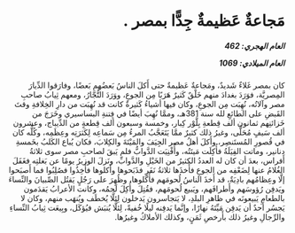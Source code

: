 <h1 dir="rtl">مَجاعةٌ عَظيمةٌ جِدًّا بمصر .</h1>

<h5 dir="rtl">العام الهجري:  462

العام الميلادي: 1069

</h5>

<p dir="rtl">كان بمصر غَلاءٌ شَديدٌ، ومَجاعةٌ عَظيمةٌ حتى أَكلَ الناسُ بَعضُهم بَعضًا، وفارَقوا الدِّيارَ المِصريَّة، فوَرَدَ بغدادَ منهم خَلْقٌ كَثيرٌ هَرَبًا مِن الجوعِ، ووَرَدَ التُّجَّارُ، ومعهم ثِيابُ صاحبِ مصر وآلاتُه، نُهِبَت مِن الجوعِ، وكان فيها أشياءُ كَثيرةٌ كانت قد نُهِبَت من دارِ الخِلافةِ وقتَ القَبضِ على الطائعِ لله سنة 381هـ، وممَّا نُهِبَ أيضًا في فِتنةِ البساسيري وخَرَجَ من خَزائنِهم ثمانون ألف قِطعةِ بِلَّوْر كِبار، وخمسة وسبعون ألف قِطعةٍ من الدِّيباج، وعشرون ألف سَيفٍ مُحَلًّى، وغيرُ ذلك كثيرٌ ممَّا يَتَعَجَّبُ المرءُ مِن سَماعِه لِكَثرَتِه وعِظَمِه، وكُلُّه كان في قُصورِ المُستَنصِر، وأَكلَ أهلُ مصر الجِيَفَ والمَيْتَةَ والكِلابَ، فكان يُباع الكَلبُ بخَمسةِ دنانير، وماتت الفِيَلَةُ فأُكِلَت مَيتَتُه، وأُفْنِيَت الدَّوابُّ فلم يَبقَ لصاحبِ مصر سوى ثلاثةُ أَفراس، بعدَ أن كان له العددُ الكثيرُ من الخَيْلِ والدَّوابِّ، ونَزلَ الوزيرُ يومًا عن بَغلتِه فغَفَلَ الغُلامُ عنها لِضَعْفِه من الجوعِ فأَخذَها ثلاثةُ نَفَرٍ فذَبَحوها وأَكلوها فأُخِذُوا فصُلِبُوا فما أَصبَحوا إلَّا وعِظامُهم بادِيَةٌ، قد أَخذَ الناسُ لُحومَهم فأَكَلوها، وظُهِرَ على رَجُلٍ يَقتُل الصِّبيانَ والنِّساءَ ويَدفِن رُؤوسَهم وأَطرافَهم، ويَبيع لُحومَهم، فقُتِلَ وأُكِلَ لَحمُه، وكانت الأعرابُ يَقدَمون بالطعامِ يَبيعونَه في ظاهرِ البلدِ، لا يَتجاسرون يَدخلون لِئلَّا يُخطَف ويُنهَب منهم، وكان لا يَجسُر أَحدٌ أن يَدفِن مَيِّتَهُ نهارًا، وإنَّما يَدفِنه ليلًا خُفيةً، لِئلَّا يُنبَش فيُؤكَل، وبِيعَت ثِيابُ النِّساءِ والرِّجالِ وغيرُ ذلك بأَرخصِ ثَمَنٍ، وكذلك الأملاكُ وغيرُها.</p></br>
